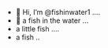 - 👋 Hi, I’m @fishinwater1 ....
- 👋 a fish in the water ...
- a little fish ....
- a fish ..
<!---
fishinwater1/fishinwater1 is a ✨ special ✨ repository because its `README.md` (this file) appears on your GitHub profile.
You can click the Preview link to take a look at your changes.
--->
